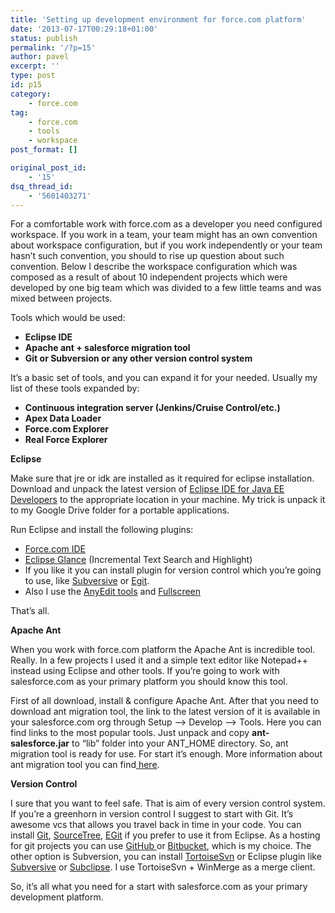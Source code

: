 ```yaml
---
title: 'Setting up development environment for force.com platform'
date: '2013-07-17T00:29:18+01:00'
status: publish
permalink: '/?p=15'
author: pavel
excerpt: ''
type: post
id: p15
category:
    - force.com
tag:
    - force.com
    - tools
    - workspace
post_format: []

original_post_id:
    - '15'
dsq_thread_id:
    - '5601403271'
---
```

For a comfortable work with force.com as a developer you need configured workspace. If you work in a team, your team might has an own convention about workspace configuration, but if you work independently or your team hasn’t such convention, you should to rise up question about such convention. Below I describe the workspace configuration which was composed as a result of about 10 independent projects which were developed by one big team which was divided to a few little teams and was mixed between projects.

Tools which would be used:

- **<span style="line-height:13px;">Eclipse IDE</span>**
- **Apache ant + salesforce migration tool**
- **Git or Subversion or any other version control system**

It’s a basic set of tools, and you can expand it for your needed. Usually my list of these tools expanded by:

- **<span style="line-height:13px;">Continuous integration server (Jenkins/Cruise Control/etc.)</span>**
- **Apex Data Loader**
- **Force.com Explorer**
- **Real Force Explorer**

**Eclipse**

Make sure that jre or idk are installed as it required for eclipse installation. Download and unpack the latest version of [Eclipse IDE for Java EE Developers](http://www.eclipse.org/downloads/) to the appropriate location in your machine. My trick is unpack it to my Google Drive folder for a portable applications.

Run Eclipse and install the following plugins:

- [Force.com IDE](http://www.adnsandbox.com/tools/ide/install/)
- [Eclipse Glance](https://code.google.com/p/eclipse-glance/) (Incremental Text Search and Highlight)
- If you like it you can install plugin for version control which you’re going to use, like [Subversive](http://www.eclipse.org/subversive/) or [Egit](http://www.eclipse.org/egit/).
- Also I use the [AnyEdit tools](http://andrei.gmxhome.de/anyedit/) and [Fullscreen](http://scharf.gr/eclipse/fullscreen/update/)

That’s all.

**Apache Ant**

When you work with force.com platform the Apache Ant is incredible tool. Really. In a few projects I used it and a simple text editor like Notepad++ instead using Eclipse and other tools. If you’re going to work with salesforce.com as your primary platform you should know this tool.

First of all download, install &amp; configure Apache Ant. After that you need to download ant migration tool, the link to the latest version of it is available in your salesforce.com org through Setup –&gt; Develop –&gt; Tools. Here you can find links to the most popular tools. Just unpack and copy **ant-salesforce.jar** to “lib” folder into your ANT\_HOME directory. So, ant migration tool is ready for use. For start it’s enough. More information about ant migration tool you can find[ here](http://blog.pavelslepenkov.info/?cat=9).

**Version Control**

I sure that you want to feel safe. That is aim of every version control system. If you’re a greenhorn in version control I suggest to start with Git. It’s awesome vcs that allows you travel back in time in your code. You can install [Git](http://git-scm.com/), [SourceTree](http://sourcetreeapp.com/), [EGit](http://www.eclipse.org/egit/) if you prefer to use it from Eclipse. As a hosting for git projects you can use [GitHub ](https://github.com/)or [Bitbucket](https://bitbucket.org/), which is my choice. The other option is Subversion, you can install [TortoiseSvn](http://tortoisesvn.net/) or Eclipse plugin like [Subversive](http://www.eclipse.org/subversive/) or [Subclipse](http://subclipse.tigris.org/). I use TortoiseSvn + WinMerge as a merge client.

So, it’s all what you need for a start with salesforce.com as your primary development platform.